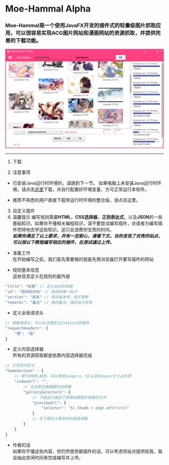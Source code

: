 # Moe-Hammal​ Alpha
### Moe-Hammal是一个使用JavaFX开发的插件式的轻量级图片抓取应用，可以很容易实现ACG图片网站和漫画网站的资源抓取，并提供完善的下载功能。
![Moe-Hammal Alpha](https://raw.githubusercontent.com/TsukiSeele/Moe-Hammal/master/simple/simple_0.png)
***
1. 下载  

2. 注意事项  
  - 已安装Java运行时环境的，请跳到下一节。
如果电脑上未安装Java运行时环境，请点击[这里](https://www.oracle.com/technetwork/java/javase/downloads/jdk8-downloads-2133151.html)下载，并自行配置好环境变量，方可正常运行本软件。

  - 推荐不熟悉的用户直接下载带运行时环境的整合版，请点击这里。

3. 自定义插件
  1. 温馨提示
编写规则需要**HTML**，**CSS选择器**，**正则表达式**，以及**JSON**的一些基础知识。如果你不懂相关编程知识，请不要尝试编写插件，亦或者为编写插件而特地去学这些知识，这只会浪费你宝贵的时间。  
  ***如果你满足了以上要求，并有一定耐心，请看下文。当你发现了优秀的站点，可以按以下教程编写相应的插件，在测试通过上传。***

  - 准备工作  
在开始编写之前，我们首先需要做的就是先用浏览器打开要写插件的网站

  - 规则基本信息  
这些信息定义在规则的最外层
```js
"title": "标题" // 定义站点的标题
"id": "规则标识码" // 规则的唯一标识
"version": "版本" // 规则版本号，用于更新
"remarks": "备注" // 规则备注，描述站点信息
```
  - 定义全局请求头
```js
// 链接请求头，可以在这里定义Cookie以供登陆
"requestHeaders": {
	"键": "值"
} 
```
  - 定义内容选择器  
所有的资源获取都是依靠内容选择器完成
```js
// 主页部分定义
"homeSection" : {
	// 索引的URL规则，可以使用{page:a, b}以及{keyword:}占位符
	"indexUrl": "",
		// 在这里包裹画廊的选择器
		"gallerySelectors": {
			// 下面这行描述了获取封面图片链接的方式
			"previewUrl": {
				"selector": "$(.thumb > img).attr(src)"
			}
			// 在下面定义更多的内容选择器
		}
	}
}
```
- 作者的话  
如果你不懂这些内容，但仍然想贡献插件的话，可以考虑将站点提供给我，我会抽出空闲时间来完成编写并上传。
